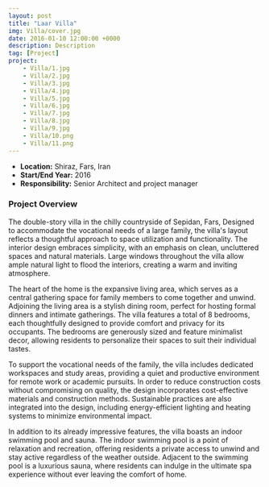 ```yaml
---
layout: post
title: "Laar Villa"
img: Villa/cover.jpg
date: 2016-01-10 12:00:00 +0000
description: Description
tag: [Project]
project:
    - Villa/1.jpg
    - Villa/2.jpg
    - Villa/3.jpg
    - Villa/4.jpg
    - Villa/5.jpg
    - Villa/6.jpg
    - Villa/7.jpg
    - Villa/8.jpg
    - Villa/9.jpg
    - Villa/10.png
    - Villa/11.png
---
```


- **Location:** Shiraz, Fars, Iran
- **Start/End Year:** 2016
- **Responsibility:** Senior Architect and project manager

### Project Overview

The double-story villa in the chilly countryside of Sepidan, Fars, Designed to accommodate the vocational needs of a large family, the villa's layout reflects a thoughtful approach to space utilization and functionality. The interior design embraces simplicity, with an emphasis on clean, uncluttered spaces and natural materials. Large windows throughout the villa allow ample natural light to flood the interiors, creating a warm and inviting atmosphere.

The heart of the home is the expansive living area, which serves as a central gathering space for family members to come together and unwind. Adjoining the living area is a stylish dining room, perfect for hosting formal dinners and intimate gatherings. The villa features a total of 8 bedrooms, each thoughtfully designed to provide comfort and privacy for its occupants. The bedrooms are generously sized and feature minimalist decor, allowing residents to personalize their spaces to suit their individual tastes.

To support the vocational needs of the family, the villa includes dedicated workspaces and study areas, providing a quiet and productive environment for remote work or academic pursuits. In order to reduce construction costs without compromising on quality, the design incorporates cost-effective materials and construction methods. Sustainable practices are also integrated into the design, including energy-efficient lighting and heating systems to minimize environmental impact.

In addition to its already impressive features, the villa boasts an indoor swimming pool and sauna. The indoor swimming pool is a point of relaxation and recreation, offering residents a private access to unwind and stay active regardless of the weather outside. Adjacent to the swimming pool is a luxurious sauna, where residents can indulge in the ultimate spa experience without ever leaving the comfort of home.

